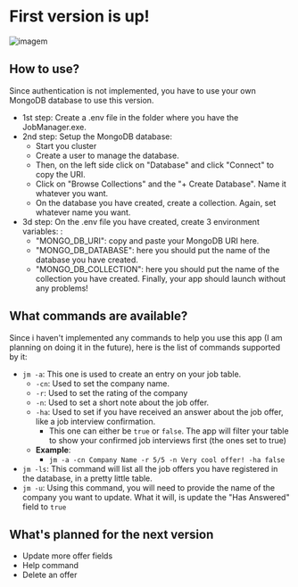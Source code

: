# First version is up!
![imagem](https://github.com/Xyrsto/job_manager/assets/73367973/98d4c4cb-1430-459b-84ed-1449d882d32a)
## How to use?
Since authentication is not implemented, you have to use your own MongoDB database to use this version.
- 1st step: Create a .env file in the folder where you have the JobManager.exe.
- 2nd step: Setup the MongoDB database:
    - Start you cluster
    - Create a user to manage the database.
    - Then, on the left side click on "Database" and click "Connect" to copy the URI.
    - Click on "Browse Collections" and the "+ Create Database". Name it whatever you want.
    - On the database you have created, create a collection. Again, set whatever name you want.
 - 3d step: On the .env file you have created, create 3 environment variables: :
    - "MONGO_DB_URI": copy and paste your MongoDB URI here.
    - "MONGO_DB_DATABASE": here you should put the name of the database you have created.
    - "MONGO_DB_COLLECTION": here you should put the name of the collection you have created.
Finally, your app should launch without any problems!

## What commands are available?
Since i haven't implemented any commands to help you use this app (I am planning on doing it in the future), here is the list of commands supported by it:
- `jm -a`: This one is used to create an entry on your job table. 
    - `-cn`: Used to set the company name.
    - `-r`: Used to set the rating of the company
    - `-n`: Used to set a short note about the job offer.
    - `-ha`: Used to set if you have received an answer about the job offer, like a job interview confirmation.
        - This one can either be `true` or `false`. The app will filter your table to show your confirmed job interviews first (the ones set to true)
    - **Example**:
        - `jm -a -cn Company Name -r 5/5 -n Very cool offer! -ha false`
- `jm -ls`: This command will list all the job offers you have registered in the database, in a pretty little table.
- `jm -u`: Using this command, you will need to provide the name of the company you want to update. What it will, is update the "Has Answered" field to `true`

## What's planned for the next version
- Update more offer fields
- Help command
- Delete an offer




